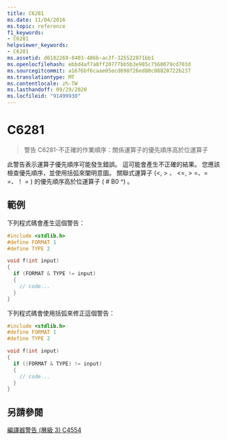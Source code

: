 ```yaml
---
title: C6281
ms.date: 11/04/2016
ms.topic: reference
f1_keywords:
- C6281
helpviewer_keywords:
- C6281
ms.assetid: d0182269-8403-486b-ac3f-325522871bb1
ms.openlocfilehash: ebbd4af7a8ff20777bb5b3e985c7568079cd703d
ms.sourcegitcommit: a1676bf6caae05ecd698f26ed80c08828722b237
ms.translationtype: MT
ms.contentlocale: zh-TW
ms.lasthandoff: 09/29/2020
ms.locfileid: "91499930"
---
```

# <a name="c6281"></a>C6281

> 警告 C6281-不正確的作業順序：關係運算子的優先順序高於位運算子

此警告表示運算子優先順序可能發生錯誤。 這可能會產生不正確的結果。 您應該檢查優先順序，並使用括弧來闡明意圖。 關聯式運算子 (\<, > 、 \<=, > =、= =、！ = ) 的優先順序高於位運算子 ( # B0 ^) 。

## <a name="example"></a>範例

下列程式碼會產生這個警告：

```cpp
#include <stdlib.h>
#define FORMAT 1
#define TYPE 2

void f(int input)
{
  if (FORMAT & TYPE != input)
  {
    // code...
  }
}
```

下列程式碼會使用括弧來修正這個警告：

```cpp
#include <stdlib.h>
#define FORMAT 1
#define TYPE 2

void f(int input)
{
  if ((FORMAT & TYPE) != input)
  {
    // code...
  }
}
```

## <a name="see-also"></a>另請參閱

[編譯器警告 (層級 3) C4554](../error-messages/compiler-warnings/compiler-warning-level-3-c4554.md)
